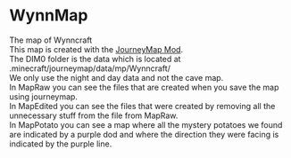 # WynnMap
The map of Wynncraft <br>
This map is created with the <a href="https://minecraft.curseforge.com/projects/journeymap">JourneyMap Mod</a>. <br>
The DIM0 folder is the data which is located at .minecraft/journeymap/data/mp/Wynncraft/ <br>
We only use the night and day data and not the cave map. <br>
In MapRaw you can see the files that are created when you save the map using journeymap. <br>
In MapEdited you can see the files that were created by removing all the unnecessary stuff from the file from MapRaw. <br>
In MapPotato you can see a map where all the mystery potatoes we found are indicated by a purple dod and where the direction they were facing is indicated by the purple line. <br>
